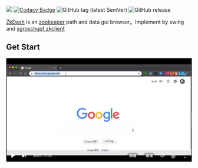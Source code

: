 ![](https://travis-ci.org/geksong/zkdash.svg?branch=master) 
[![Codacy Badge](https://api.codacy.com/project/badge/Grade/3e02e1ef647849838c7e513668dfc907)](https://www.codacy.com/app/geksong/zkdash?utm_source=github.com&amp;utm_medium=referral&amp;utm_content=geksong/zkdash&amp;utm_campaign=Badge_Grade)
![GitHub tag (latest SemVer)](https://img.shields.io/github/tag/geksong/zkdash.svg)
![GitHub release](https://img.shields.io/github/release/geksong/zkdash.svg)

[ZkDash](https://github.com/geksong/zkdash) is an [zookeeper](https://zookeeper.apache.org/) path and data gui browser。Implement by swing and [sgroschupf zkclient](https://github.com/sgroschupf/zkclient)

## Get Start

[![usage](https://github.com/geksong/zkdash/blob/master/doc/zkvideo.png?raw=true)](http://player.youku.com/embed/XNDA3OTk2ODg4OA==)